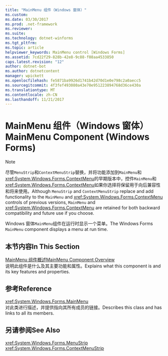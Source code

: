 ```yaml
---
title: "MainMenu 组件（Windows 窗体）"
ms.custom: 
ms.date: 03/30/2017
ms.prod: .net-framework
ms.reviewer: 
ms.suite: 
ms.technology: dotnet-winforms
ms.tgt_pltfrm: 
ms.topic: article
helpviewer_keywords: MainMenu control [Windows Forms]
ms.assetid: 7cd22f29-828b-42e8-9c88-f08aa4533850
caps.latest.revision: "12"
author: dotnet-bot
ms.author: dotnetcontent
manager: wpickett
ms.openlocfilehash: fe5871ba9926d1741b42d70d1e0e798c2a0aecc5
ms.sourcegitcommit: 4f3fef493080a43e70e951223894768d36ce430a
ms.translationtype: MT
ms.contentlocale: zh-CN
ms.lasthandoff: 11/21/2017
---
```

# <a name="mainmenu-component-windows-forms"></a><span data-ttu-id="614a9-102">MainMenu 组件（Windows 窗体）</span><span class="sxs-lookup"><span data-stu-id="614a9-102">MainMenu Component (Windows Forms)</span></span>
> [!NOTE]
>  <span data-ttu-id="614a9-103">尽管`MenuStrip`和`ContextMenuStrip`替换，并将功能添加到`MainMenu`和<xref:System.Windows.Forms.ContextMenu>的早期版本中，控件`MainMenu`和<xref:System.Windows.Forms.ContextMenu>如果你选择将保留用于向后兼容性和将来使用。</span><span class="sxs-lookup"><span data-stu-id="614a9-103">Although `MenuStrip` and `ContextMenuStrip` replace and add functionality to the `MainMenu` and <xref:System.Windows.Forms.ContextMenu> controls of previous versions, `MainMenu` and <xref:System.Windows.Forms.ContextMenu> are retained for both backward compatibility and future use if you choose.</span></span>  
  
 <span data-ttu-id="614a9-104">Windows 窗体`MainMenu`组件在运行时显示一个菜单。</span><span class="sxs-lookup"><span data-stu-id="614a9-104">The Windows Forms `MainMenu` component displays a menu at run time.</span></span>  
  
## <a name="in-this-section"></a><span data-ttu-id="614a9-105">本节内容</span><span class="sxs-lookup"><span data-stu-id="614a9-105">In This Section</span></span>  
 [<span data-ttu-id="614a9-106">MainMenu 组件概述</span><span class="sxs-lookup"><span data-stu-id="614a9-106">MainMenu Component Overview</span></span>](../../../../docs/framework/winforms/controls/mainmenu-component-overview-windows-forms.md)  
 <span data-ttu-id="614a9-107">说明此组件是什么及其主要功能和属性。</span><span class="sxs-lookup"><span data-stu-id="614a9-107">Explains what this component is and its key features and properties.</span></span>  
  
## <a name="reference"></a><span data-ttu-id="614a9-108">参考</span><span class="sxs-lookup"><span data-stu-id="614a9-108">Reference</span></span>  
 <xref:System.Windows.Forms.MainMenu>  
 <span data-ttu-id="614a9-109">对此类进行描述，并提供指向其所有成员的链接。</span><span class="sxs-lookup"><span data-stu-id="614a9-109">Describes this class and has links to all its members.</span></span>  
  
## <a name="see-also"></a><span data-ttu-id="614a9-110">另请参阅</span><span class="sxs-lookup"><span data-stu-id="614a9-110">See Also</span></span>  
 <xref:System.Windows.Forms.MenuStrip>  
 <xref:System.Windows.Forms.ContextMenuStrip>
